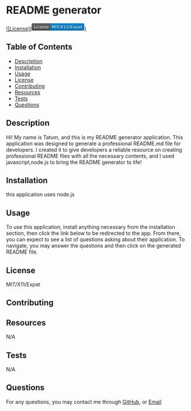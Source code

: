 # README generator

[![License](<svg xmlns="http://www.w3.org/2000/svg" xmlns:xlink="http://www.w3.org/1999/xlink" width="144" height="20" role="img" aria-label="License: MIT/X11/Expat"><title>License: MIT/X11/Expat</title><linearGradient id="s" x2="0" y2="100%"><stop offset="0" stop-color="#bbb" stop-opacity=".1"/><stop offset="1" stop-opacity=".1"/></linearGradient><clipPath id="r"><rect width="144" height="20" rx="3" fill="#fff"/></clipPath><g clip-path="url(#r)"><rect width="51" height="20" fill="#555"/><rect x="51" width="93" height="20" fill="#007ec6"/><rect width="144" height="20" fill="url(#s)"/></g><g fill="#fff" text-anchor="middle" font-family="Verdana,Geneva,DejaVu Sans,sans-serif" text-rendering="geometricPrecision" font-size="110"><text aria-hidden="true" x="265" y="150" fill="#010101" fill-opacity=".3" transform="scale(.1)" textLength="410">License</text><text x="265" y="140" transform="scale(.1)" fill="#fff" textLength="410">License</text><text aria-hidden="true" x="965" y="150" fill="#010101" fill-opacity=".3" transform="scale(.1)" textLength="830">MIT/X11/Expat</text><text x="965" y="140" transform="scale(.1)" fill="#fff" textLength="830">MIT/X11/Expat</text></g></svg>)](LICENSE.md)

## Table of Contents
- [Description](#description)
- [Installation](#installation)
- [Usage](#usage)
- [License](#license)
- [Contributing](#contributing)
- [Resources](#resources)
- [Tests](#tests)
- [Questions](#questions)

## Description
Hi! My name is Tatum, and this is my README generator application. This application was designed to  generate a professional README.md file for developers. I created it to give developers a reliable resource on creating professional README files with all the necessary  contents, and I used javascript,node.js to bring the README generator to life!
        
## Installation
this application uses node.js
        
## Usage
To use this application, install anything necessary from the installation section, then click the link below to be redirected to the app. From there, you can expect to see a list of questions asking about their application. To navigate, you may answer the questions and then click on the generated README file.
        
## License
MIT/X11/Expat
        
## Contributing

        
## Resources
N/A
        
## Tests
N/A
        
## Questions
For any questions, you may contact me through 
[GitHub](https://github.com/TatumSterling),
or [Email](mailto:tatumoakley29@hotmail.com)